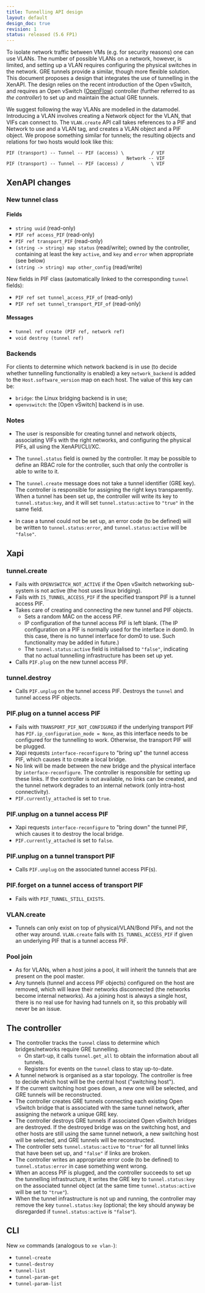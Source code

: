 ```yaml
---
title: Tunnelling API design
layout: default
design_doc: true
revision: 1
status: released (5.6 FP1)
---
```


To isolate network traffic between VMs (e.g. for security reasons) one can use
VLANs. The number of possible VLANs on a network, however, is limited, and
setting up a VLAN requires configuring the physical switches in the network.
GRE tunnels provide a similar, though more flexible solution. This document
proposes a design that integrates the use of tunnelling in the XenAPI. The
design relies on the recent introduction of the Open vSwitch, and
requires an Open vSwitch
([OpenFlow](https://www.opennetworking.org/sdn-resources/openflow)) controller
(further referred to as
_the controller_) to set up and maintain the actual GRE tunnels.

We suggest following the way VLANs are modelled in the datamodel. Introducing a
VLAN involves creating a Network object for the VLAN, that VIFs can connect to.
The `VLAN.create` API call takes references to a PIF and Network to use and a
VLAN tag, and creates a VLAN object and a PIF object. We propose something
similar for tunnels; the resulting objects and relations for two hosts would
look like this:

    PIF (transport) -- Tunnel -- PIF (access) \          / VIF
                                                Network -- VIF
    PIF (transport) -- Tunnel -- PIF (access) /          \ VIF


XenAPI changes
--------------

### New tunnel class

#### Fields

* `string uuid` (read-only)
* `PIF ref access_PIF` (read-only)
* `PIF ref transport_PIF` (read-only)
* `(string -> string) map status` (read/write); owned by the controller, containing at least the
  key `active`, and `key` and `error` when appropriate (see below)
* `(string -> string) map other_config` (read/write)

New fields in PIF class (automatically linked to the corresponding `tunnel`
fields):

* `PIF ref set tunnel_access_PIF_of` (read-only)
* `PIF ref set tunnel_transport_PIF_of` (read-only)

#### Messages

* `tunnel ref create (PIF ref, network ref)`
* `void destroy (tunnel ref)`

### Backends

For clients to determine which network backend is in use (to decide whether
tunnelling functionality is enabled) a key `network_backend` is added to the
`Host.software_version` map on each host. The value of this key can be:

* `bridge`: the Linux bridging backend is in use;
* `openvswitch`: the [Open vSwitch] backend is in use.

### Notes

* The user is responsible for creating tunnel and network objects, associating
  VIFs with the right networks, and configuring the physical PIFs, all using
  the XenAPI/CLI/XC.

* The `tunnel.status` field is owned by the controller. It
  may be possible to define an RBAC role for the controller, such that only the
  controller is able to write to it.

* The `tunnel.create` message does not take
  a tunnel identifier (GRE key). The controller is responsible for assigning
  the right keys transparently. When a tunnel has been set up, the controller
  will write its key to `tunnel.status:key`, and it will set
  `tunnel.status:active` to `"true"` in the same field.

* In case a tunnel could
  not be set up, an error code (to be defined) will be written to
  `tunnel.status:error`, and `tunnel.status:active` will be `"false"`.

Xapi
----

### tunnel.create

* Fails with `OPENVSWITCH_NOT_ACTIVE` if the Open vSwitch networking sub-system
  is not active (the host uses linux bridging).
* Fails with `IS_TUNNEL_ACCESS_PIF` if the specified transport PIF is a tunnel access PIF.
* Takes care of creating and connecting the new tunnel and PIF objects.
  * Sets a random MAC on the access PIF.
  * IP configuration of the tunnel
    access PIF is left blank. (The IP configuration on a PIF is normally used for
    the interface in dom0. In this case, there is no tunnel interface for dom0 to
    use. Such functionality may be added in future.)
  * The `tunnel.status:active`
    field is initialised to `"false"`, indicating that no actual tunnelling
    infrastructure has been set up yet.
* Calls `PIF.plug` on the new tunnel access PIF.

### tunnel.destroy

* Calls `PIF.unplug` on the tunnel access PIF.  Destroys the `tunnel` and
  tunnel access PIF objects.

### PIF.plug on a tunnel access PIF

* Fails with `TRANSPORT_PIF_NOT_CONFIGURED` if the underlying transport PIF has
  `PIF.ip_configuration_mode = None`, as this interface needs to be configured
  for the tunnelling to work. Otherwise, the transport PIF will be plugged.
* Xapi requests `interface-reconfigure` to "bring up" the tunnel access PIF,
  which causes it to create a local bridge.
* No link will be made between the
  new bridge and the physical interface by `interface-reconfigure`. The
  controller is responsible for setting up these links. If the controller is
  not available, no links can be created, and the tunnel network degrades to an
  internal network (only intra-host connectivity).
* `PIF.currently_attached` is set to `true`.

### PIF.unplug on a tunnel access PIF

* Xapi requests `interface-reconfigure` to "bring down" the tunnel PIF, which
  causes it to destroy the local bridge.
* `PIF.currently_attached` is set to `false`.

### PIF.unplug on a tunnel transport PIF

* Calls `PIF.unplug` on the associated tunnel access PIF(s).

### PIF.forget on a tunnel access of transport PIF

* Fails with `PIF_TUNNEL_STILL_EXISTS`.

### VLAN.create

* Tunnels can only exist on top of physical/VLAN/Bond PIFs, and not the other
  way around. `VLAN.create` fails with `IS_TUNNEL_ACCESS_PIF` if given an
  underlying PIF that is a tunnel access PIF.

### Pool join

* As for VLANs, when a host joins a pool, it will inherit the tunnels that are
  present on the pool master.
* Any tunnels (tunnel and access PIF objects)
  configured on the host are removed, which will leave their networks
  disconnected (the networks become internal networks). As a joining host is
  always a single host, there is no real use for having had tunnels on it, so
  this probably will never be an issue.

The controller
--------------

* The controller tracks the `tunnel` class to determine which bridges/networks
  require GRE tunnelling.
  * On start-up, it calls `tunnel.get_all` to obtain the information about all
    tunnels.
  * Registers for events on the `tunnel` class to stay up-to-date.
* A tunnel network is organised as a star topology. The controller is free to
  decide which host will be the central host ("switching host").
* If the
  current switching host goes down, a new one will be selected, and GRE tunnels
  will be reconstructed.
* The controller creates GRE tunnels connecting each
  existing Open vSwitch bridge that is associated with the same tunnel network,
  after assigning the network a unique GRE key.
* The controller destroys GRE
  tunnels if associated Open vSwitch bridges are destroyed. If the destroyed
  bridge was on the switching host, and other hosts are still using the same
  tunnel network, a new switching host will be selected, and GRE tunnels will
  be reconstructed.
* The controller sets `tunnel.status:active` to `"true"` for
  all tunnel links that have been set up, and `"false"` if links are broken.
* The controller writes an appropriate error code (to be defined) to
  `tunnel.status:error` in case something went wrong.
* When an access PIF is
  plugged, and the controller succeeds to set up the tunnelling infrastructure,
  it writes the GRE key to `tunnel.status:key` on the associated tunnel object
  (at the same time `tunnel.status:active` will be set to `"true"`).
* When the
  tunnel infrastructure is not up and running, the controller may remove the
  key `tunnel.status:key` (optional; the key should anyway be disregarded if
  `tunnel.status:active` is `"false"`).

CLI
---

New `xe` commands (analogous to `xe vlan-`):

* `tunnel-create`
* `tunnel-destroy`
* `tunnel-list`
* `tunnel-param-get`
* `tunnel-param-list`
